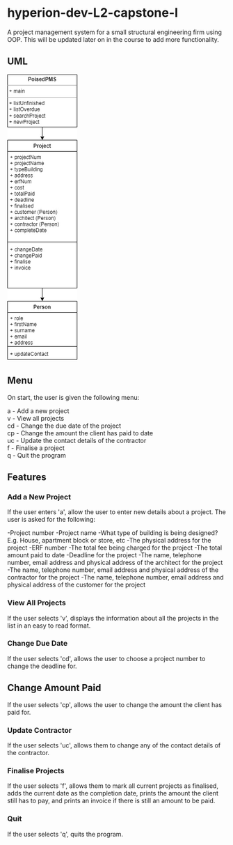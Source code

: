 # hyperion-dev-L2-capstone-I

A project management system for a small structural engineering firm using OOP.
This will be updated later on in the course to add more functionality.

## UML
![UML](/Poised%20UML.jpg "UML")

## Menu

On start, the user is given the following menu:

a  - Add a new project\
v  - View all projects\
cd - Change the due date of the project\
cp - Change the amount the client has paid to date\
uc - Update the contact details of the contractor\
f  - Finalise a project\
q  - Quit the program

## Features

### Add a New Project

If the user enters 'a', allow the user to enter new details about a project.
The user is asked for the following:

-Project number
-Project name
-What type of building is being designed? E.g. House, apartment block or
store, etc
-The physical address for the project
-ERF number
-The total fee being charged for the project
-The total amount paid to date
-Deadline for the project
-The name, telephone number, email address and physical address of the
architect for the project
-The name, telephone number, email address and physical address of the
contractor for the project
-The name, telephone number, email address and physical address of the
customer for the project

### View All Projects

If the user selects 'v', displays the information about all the projects in the
list in an easy to read format.

### Change Due Date

If the user selects 'cd', allows the user to choose a project number to change
the deadline for.

## Change Amount Paid

If the user selects 'cp', allows the user to change the amount the client has
paid for.

### Update Contractor

If the user selects 'uc', allows them to change any of the contact details
of the contractor.

### Finalise Projects

If the user selects 'f', allows them to mark all current projects as finalised,
adds the current date as the completion date, prints the amount the client still
has to pay, and prints an invoice if there is still an amount to be paid.

### Quit

If the user selects 'q', quits the program.